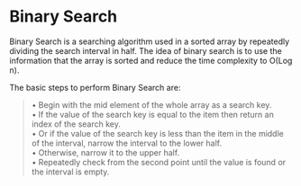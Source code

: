 # Binary Search

Binary Search is a searching algorithm used in a sorted array by repeatedly
dividing the search interval in half. The idea of binary search is to use the
information that the array is sorted and reduce the time complexity to O(Log n).

The basic steps to perform Binary Search are:

>• Begin with the mid element of the whole array as a search key.<br>
>• If the value of the search key is equal to the item then return an index of the search key.<br>
>• Or if the value of the search key is less than the item in the middle of the interval, narrow the interval to the lower half.<br>
>• Otherwise, narrow it to the upper half.<br>
>• Repeatedly check from the second point until the value is found or the interval is empty.
